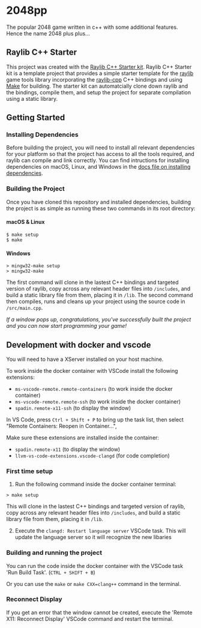 # 2048pp
The popular 2048 game written in c++ with some additional features. Hence the name 2048 plus plus...

## Raylib C++ Starter
This project was created with the [Raylib C++ Starter kit](https://github.com/CapsCollective/raylib-cpp-starter). Raylib C++ Starter kit is a template project that provides a simple starter template for the [raylib](https://github.com/raysan5/raylib) game tools library incorporating the [raylib-cpp](https://github.com/robloach/raylib-cpp) C++ bindings and using [Make](https://www.gnu.org/software/make/) for building. The starter kit can automatcially clone down raylib and the bindings, compile them, and setup the project for separate compilation using a static library.

## Getting Started

### Installing Dependencies

Before building the project, you will need to install all relevant dependencies for your platform so that the project has access to all the tools required, and raylib can compile and link correctly. You can find intructions for installing dependencies on macOS, Linux, and Windows in the [docs file on installing dependencies](docs/InstallingDependencies.md).

### Building the Project
Once you have cloned this repository and installed dependencies, building the project is as simple as running these two commands in its root directory:

#### macOS & Linux
```console
$ make setup
$ make
```

#### Windows
```console
> mingw32-make setup
> mingw32-make
```

The first command will clone in the lastest C++ bindings and targeted version of raylib, copy across any relevant header files into `/includes`, and build a static library file from them, placing it in `/lib`. The second command then compiles, runs and cleans up your project using the source code in `/src/main.cpp`.

*If a window pops up, congratulations, you've successfully built the project and you can now start programming your game!*


## Development with docker and vscode
You will need to have a XServer installed on your host machine.

To work inside the docker container with VSCode install the following extensions:
 - `ms-vscode-remote.remote-containers` (to work inside the docker container)
 - `ms-vscode-remote.remote-ssh` (to work inside the docker container)
 - `spadin.remote-x11-ssh` (to display the window)

In VS Code, press `Ctrl + Shift + P` to bring up the task list, then select "Remote Containers: Reopen in Container...",

Make sure these extensions are installed inside the container: 
 - `spadin.remote-x11` (to display the window)
 - `llvm-vs-code-extensions.vscode-clangd` (for code completion)

 ### First time setup
 1. Run the following command inside the docker container terminal:
 ```console
 > make setup
 ```
 This will clone in the lastest C++ bindings and targeted version of raylib, copy across any relevant header files into `/includes`, and build a static library file from them, placing it in `/lib`.
 
2. Execute the `clangd: Restart language server` VSCode task. This will update the language server so it will recognize the new libaries

 ### Building and running the project
You can run the code inside the docker container with the VSCode task 'Run Build Task'. (`CTRL + SHIFT + B`)

Or you can use the ```make``` or ```make CXX=clang++``` command in the terminal.

### Reconnect Display
If you get an error that the window cannot be created, execute the 'Remote X11: Reconnect Display' VSCode command and restart the terminal.